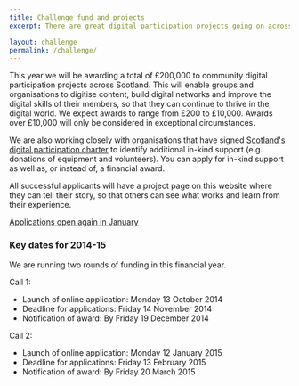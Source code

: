 ```yaml
---
title: Challenge fund and projects
excerpt: There are great digital participation projects going on across Scotland. We want to help existing projects to do more, and encourage new projects to get started.

layout: challenge
permalink: /challenge/
---
```


This year we will be awarding a total of £200,000 to community digital participation projects across Scotland. This will enable groups and organisations to digitise content, build digital networks and improve the digital skills of their members, so that they can continue to thrive in the digital world. We expect awards to range from £200 to £10,000. Awards over £10,000 will only be considered in exceptional circumstances.

We are also working closely with organisations that have signed [Scotland's digital participation charter](/charter/) to identify additional in-kind support (e.g. donations of equipment and volunteers). You can apply for in-kind support as well as, or instead of, a financial award.

All successful applicants will have a project page on this website where they can tell their story, so that others can see what works and learn from their experience.

<a href="/challenge/apply/" class="btn btn-primary btn-lg" disabled="disabled">Applications open again in January</a>

### Key dates for 2014-15

We are running two rounds of funding in this financial year.

Call 1:

- Launch of online application: Monday 13 October 2014
- Deadline for applications: Friday 14 November 2014
- Notification of award: By Friday 19 December 2014

Call 2:

- Launch of online application: Monday 12 January 2015
- Deadline for applications: Friday 13 February 2015
- Notification of award: By Friday 20 March 2015
